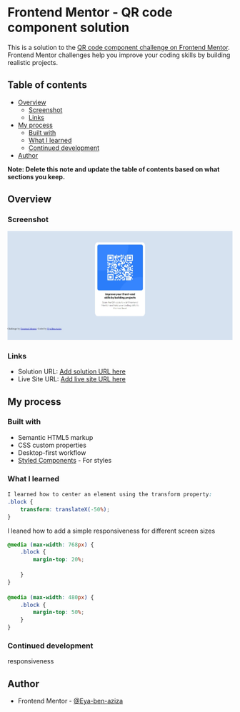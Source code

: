 # Frontend Mentor - QR code component solution

This is a solution to the [QR code component challenge on Frontend Mentor](https://www.frontendmentor.io/challenges/qr-code-component-iux_sIO_H). Frontend Mentor challenges help you improve your coding skills by building realistic projects. 

## Table of contents

- [Overview](#overview)
  - [Screenshot](#screenshot)
  - [Links](#links)
- [My process](#my-process)
  - [Built with](#built-with)
  - [What I learned](#what-i-learned)
  - [Continued development](#continued-development)
- [Author](#author)


**Note: Delete this note and update the table of contents based on what sections you keep.**

## Overview

### Screenshot

![](./images/improved_QR_screenshot.jpeg)

### Links

- Solution URL: [Add solution URL here](https://github.com/Eya-ben-aziza/QR_code_Front_Mentor.git )
- Live Site URL: [Add live site URL here](https://eya-ben-aziza.github.io/QR_code_Front_Mentor/)

## My process

### Built with

- Semantic HTML5 markup
- CSS custom properties
- Desktop-first workflow
- [Styled Components](https://fonts.googleapis.com) - For styles


### What I learned
```css
I learned how to center an element using the transform property: 
.block {
    transform: translateX(-50%);
}
```


I leaned how to add a simple responsiveness for different screen sizes
```css
@media (max-width: 768px) {
    .block {
        margin-top: 20%;
        
    }
}

@media (max-width: 480px) {
    .block {
        margin-top: 50%;
    }
}
```


### Continued development

responsiveness

## Author
- Frontend Mentor - [@Eya-ben-aziza](https://www.frontendmentor.io/profile/Eya-ben-aziza)


